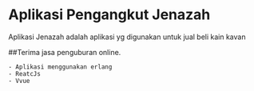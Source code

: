 # Aplikasi Pengangkut Jenazah
Aplikasi Jenazah adalah aplikasi yg digunakan untuk jual beli kain kavan

##Terima jasa penguburan online.
```
- Aplikasi menggunakan erlang
- ReatcJs
- Vvue
```
